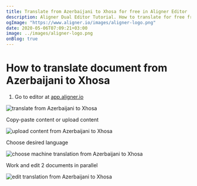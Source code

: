 ```yaml
---
title: Translate from Azerbaijani to Xhosa for free in Aligner Editor
description: Aligner Dual Editor Tutorial. How to translate for free from Azerbaijani to Xhosa. Aligner is multilingual document management platform. 
ogImage: "https://www.aligner.io/images/aligner-logo.png"
date: 2020-05-06T07:09:21+03:00
image: ../images/aligner-logo.png
onBlog: true
---
```


# How to translate document from Azerbaijani to Xhosa

1. Go to editor at [app.aligner.io](https://app.aligner.io "Aligner App web page")

![translate from Azerbaijani to Xhosa](../aligner-blank-editor.png "translate from Azerbaijani to Xhosa")

Copy-paste content or upload content

![upload content from Azerbaijani to Xhosa](../aligner-uploaded-document.png "upload content from Azerbaijani to Xhosa")

Choose desired language

![choose machine translation from Azerbaijani to Xhosa](../aligner-language-dropdown.png "choose machine translation from Azerbaijani to Xhosa")

Work and edit 2 documents in parallel

![edit translation from Azerbaijani to Xhosa](../aligner-double-sitded-editor.png "edit translation from Azerbaijani to Xhosa")

